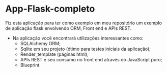 # App-Flask-completo
Fiz esta aplicação para ter como exemplo em meu repositório um exemplo de aplicação flask envolvendo ORM, Front end e APIs REST.

* Na aplicação você encontrará utilizações interessantes como:
  * SQLAlchemy ORM;
  * Sqlite em seu projeto (ótimo para testes iniciais da aplicação);
  * Render_template (páginas html);
  * APIs REST e seu consumo no front end através do JavaScript puro;
  * Blueprint.
